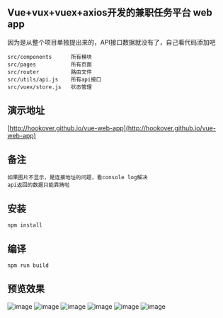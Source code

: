 ## Vue+vux+vuex+axios开发的兼职任务平台 web app
因为是从整个项目单独提出来的，API接口数据就没有了，自己看代码添加吧

    src/components      所有模块
    src/pages           所有页面
    src/router          路由文件
    src/utils/api.js    所有api接口
    src/vuex/store.js   状态管理

## 演示地址
[http://hookover.github.io/vue-web-app](http://hookover.github.io/vue-web-app)

## 备注
    如果图片不显示，是连接地址的问题，看console log解决
    api返回的数据只能靠猜啦
    
## 安装
    npm install
    
## 编译
    npm run build
    
## 预览效果

![image](demo/1.png)
![image](demo/2.png)
![image](demo/3.png)
![image](demo/5.png)
![image](demo/6.png)
![image](demo/7.png)
